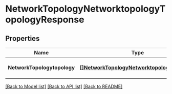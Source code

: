 # NetworkTopologyNetworktopologyTopologyResponse

## Properties
Name | Type | Description | Notes
------------ | ------------- | ------------- | -------------
**NetworkTopologytopology** | [**[]NetworkTopologyNetworktopologyTopology**](network.topology.networktopology.Topology.md) |  | [optional] [default to null]

[[Back to Model list]](../README.md#documentation-for-models) [[Back to API list]](../README.md#documentation-for-api-endpoints) [[Back to README]](../README.md)


